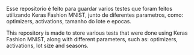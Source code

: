 Esse repositorio é feito para guardar varios testes que foram feitos utilizando Keras Fashion MNIST, junto de diferentes parametros, como: optimizers, activations, tamanho do lote e epocas.

This repository is made to store various tests that were done using Keras Fashion MNIST, along with different parameters, such as: optimizers, activations, lot size and seasons.
